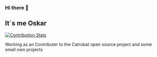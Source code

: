 ### Hi there 👋
## It´s me Oskar
[![Contribution Stats](https://github-contribution-stats.vercel.app/api/?username=Walcho1125)](https://github.com/LordDashMe/github-contribution-stats/)


Working as an Contributer to the Catrobat open source project and some small own projects
<!--
**Walcho1125/Walcho1125** is a ✨ _special_ ✨ repository because its `README.md` (this file) appears on your GitHub profile.

Here are some ideas to get you started:

- 🔭 I’m currently working on ...
- 🌱 I’m currently learning ...
- 👯 I’m looking to collaborate on ...
- 🤔 I’m looking for help with ...
- 💬 Ask me about ...
- 📫 How to reach me: ...
- 😄 Pronouns: ...
- ⚡ Fun fact: ...
-->
